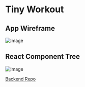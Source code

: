 Tiny Workout
=
App Wireframe
-
![image](https://github.com/user-attachments/assets/f01a9db7-b35b-48d0-a038-8f31a8461938)

React Component Tree
-
![image](https://github.com/user-attachments/assets/18c1e802-579f-430c-a1f7-03c934c91d9a)

[Backend Repo](https://github.com/MrStashy/tiny-workout-server/tree/main)

